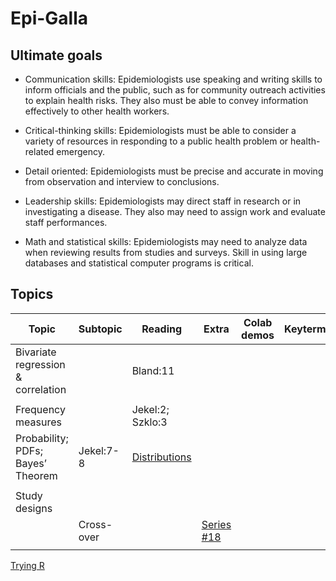 # Epi-Galla


## Ultimate goals  

- Communication skills: Epidemiologists use speaking and writing skills to inform officials and the public, such as for community outreach activities to explain health risks. They also must be able to convey information effectively to other health workers.

- Critical-thinking skills: Epidemiologists must be able to consider a variety of resources in responding to a public health problem or health-related emergency.

- Detail oriented: Epidemiologists must be precise and accurate in moving from observation and interview to conclusions.

- Leadership skills: Epidemiologists may direct staff in research or in investigating a disease. They also may need to assign work and evaluate staff performances.

- Math and statistical skills: Epidemiologists may need to analyze data when reviewing results from studies and surveys. Skill in using large databases and statistical computer programs is critical.


## Topics 
 
| Topic | Subtopic | Reading | Extra | Colab demos |  Keyterms |
| -- | -- | -- |-- | -- |-- |
| Bivariate regression & correlation | | Bland:11 | |
|| | 
|Frequency measures|  | Jekel:2; Szklo:3 
| Probability; PDFs; Bayes’ Theorem  | Jekel:7-8| [Distributions](https://github.com/lisatwyw/epi-galla.github.io/blob/main/Distributions.ipynb) |
||||
| Study designs| || | |
|| Cross-over | | [Series #18]( https://canvas.sfu.ca/files/20468102/download?download_frd=1 ) |
|| ||| 


[Trying R](https://hub-binder.mybinder.ovh/user/binder-examples-r-ew5gcpk9/notebooks/index.ipynb)
